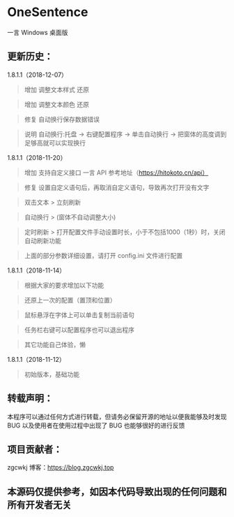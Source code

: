 # OneSentence
一言 Windows 桌面版

## 更新历史：

1.8.1.1（2018-12-07）

>增加 调整文本样式 还原

>增加 调整文本颜色 还原

>修复 自动换行保存数据错误

>说明 自动换行:托盘 -> 右键配置程序 -> 单击自动换行 -> 把窗体的高度调到足够高就可以实现换行

1.8.1.1（2018-11-20）

>增加 支持自定义接口 一言 API 参考地址（https://hitokoto.cn/api）

>修复 设置自定义语句后，再取消自定义语句，导致再次打开没有文字

>双击文本 > 立刻刷新

>自动换行 > (窗体不自动调整大小)

>定时刷新 > 打开配置文件手动设置时长，小于不包括1000（1秒）时，关闭自动刷新功能

> 上面的部分参数详细设置，请打开 config.ini 文件进行配置

1.8.1.1（2018-11-14）

>根据大家的要求增加以下功能

>还原上一次的配置（置顶和位置）

>鼠标悬浮在字体上可以单击复制当前语句

>任务栏右键可以配置程序也可以退出程序

>其它功能自己体验，懒

1.8.1.1（2018-11-12）

>初始版本，基础功能

## 转载声明：

本程序可以通过任何方式进行转载，但请务必保留开源的地址以便我能够及时发现 BUG 以及使用者在使用过程中出现了 BUG 也能够很好的进行反馈

## 项目贡献者：

zgcwkj 博客：https://blog.zgcwkj.top

## 本源码仅提供参考，如因本代码导致出现的任何问题和所有开发者无关
